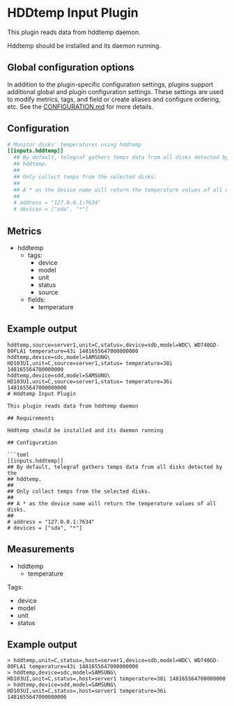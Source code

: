 # HDDtemp Input Plugin

This plugin reads data from hddtemp daemon.

Hddtemp should be installed and its daemon running.

## Global configuration options <!-- @/docs/includes/plugin_config.md -->

In addition to the plugin-specific configuration settings, plugins support
additional global and plugin configuration settings. These settings are used to
modify metrics, tags, and field or create aliases and configure ordering, etc.
See the [CONFIGURATION.md][CONFIGURATION.md] for more details.

[CONFIGURATION.md]: ../../../docs/CONFIGURATION.md

## Configuration

```toml @sample.conf
# Monitor disks' temperatures using hddtemp
[[inputs.hddtemp]]
  ## By default, telegraf gathers temps data from all disks detected by the
  ## hddtemp.
  ##
  ## Only collect temps from the selected disks.
  ##
  ## A * as the device name will return the temperature values of all disks.
  ##
  # address = "127.0.0.1:7634"
  # devices = ["sda", "*"]
```

## Metrics

- hddtemp
  - tags:
    - device
    - model
    - unit
    - status
    - source
  - fields:
    - temperature

## Example output

```shell
hddtemp,source=server1,unit=C,status=,device=sdb,model=WDC\ WD740GD-00FLA1 temperature=43i 1481655647000000000
hddtemp,device=sdc,model=SAMSUNG\ HD103UI,unit=C,source=server1,status= temperature=38i 148165564700000000
hddtemp,device=sdd,model=SAMSUNG\ HD103UI,unit=C,source=server1,status= temperature=36i 1481655647000000000
# Hddtemp Input Plugin

This plugin reads data from hddtemp daemon

## Requirements

Hddtemp should be installed and its daemon running

## Configuration

```toml
[[inputs.hddtemp]]
## By default, telegraf gathers temps data from all disks detected by the
## hddtemp.
##
## Only collect temps from the selected disks.
##
## A * as the device name will return the temperature values of all disks.
##
# address = "127.0.0.1:7634"
# devices = ["sda", "*"]
```

## Measurements

- hddtemp
  - temperature

Tags:
- device
- model
- unit
- status



## Example output

```
> hddtemp,unit=C,status=,host=server1,device=sdb,model=WDC\ WD740GD-00FLA1 temperature=43i 1481655647000000000
> hddtemp,device=sdc,model=SAMSUNG\ HD103UI,unit=C,status=,host=server1 temperature=38i 148165564700000000
> hddtemp,device=sdd,model=SAMSUNG\ HD103UI,unit=C,status=,host=server1 temperature=36i 1481655647000000000
```
